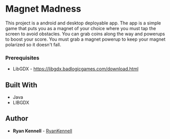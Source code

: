 # Magnet Madness

This project is a android and desktop deployable app. The app is a simple game that puts you 
as a magnet of your choice where you must tap the screen to avoid obstacles. You can grab coins
along the way and powerups to boost your score. You must grab a magnet powerup to keep your magnet
polarized so it doesn't fall.

### Prerequisites


 * LibGDX - https://libgdx.badlogicgames.com/download.html

## Built With

* Java
* LIBGDX 

## Author

* **Ryan Kennell** - [RyanKennell](https://github.com/RyanKennell)

